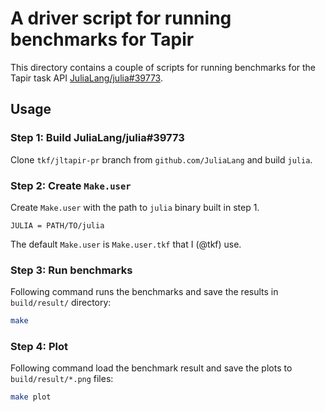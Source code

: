 # A driver script for running benchmarks for Tapir

This directory contains a couple of scripts for running benchmarks for
the Tapir task API
[JuliaLang/julia#39773](https://github.com/JuliaLang/julia/pull/39773).

## Usage

### Step 1: Build JuliaLang/julia#39773

Clone `tkf/jltapir-pr` branch from `github.com/JuliaLang` and build
`julia`.

### Step 2: Create `Make.user`

Create `Make.user` with the path to `julia` binary built in step 1.

```make
JULIA = PATH/TO/julia
```

The default `Make.user` is `Make.user.tkf` that I (@tkf) use.

### Step 3: Run benchmarks

Following command runs the benchmarks and save the results in
`build/result/` directory:

```sh
make
```

### Step 4: Plot

Following command load the benchmark result and save the plots to
`build/result/*.png` files:

```sh
make plot
```
